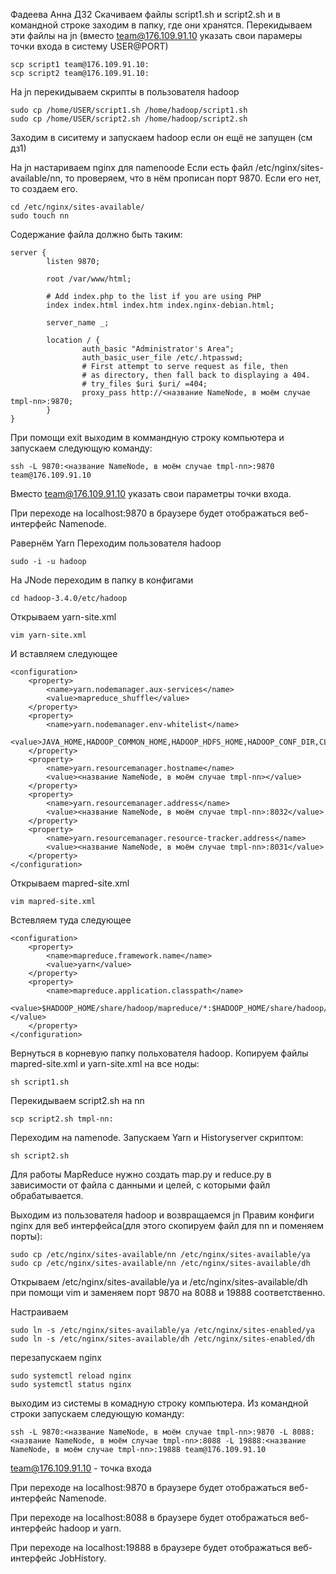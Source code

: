 Фадеева Анна ДЗ2
Скачиваем файлы script1.sh и script2.sh и в командной строке заходим в папку, где они хранятся.
Перекидываем эти файлы на jn (вместо  team@176.109.91.10 указать свои парамеры точки входа в систему USER@PORT) 
```
scp script1 team@176.109.91.10:
scp script2 team@176.109.91.10:
```
На jn перекидываем скрипты  в пользователя hadoop
```
sudo cp /home/USER/script1.sh /home/hadoop/script1.sh
sudo cp /home/USER/script2.sh /home/hadoop/script2.sh
```
Заходим в сиситему и запускаем hadoop если он ещё не запущен (см дз1)

На jn настариваем nginx для namenoode 
Если есть файл /etc/nginx/sites-available/nn, то проверяем, что в нём прописан порт 9870.
Если его нет, то создаем его.
```
cd /etc/nginx/sites-available/
sudo touch nn
```
Содержание файла должно быть таким:
```
server {
        listen 9870; 

        root /var/www/html;

        # Add index.php to the list if you are using PHP
        index index.html index.htm index.nginx-debian.html;

        server_name _;

        location / {
                auth_basic "Administrator's Area"; 
                auth_basic_user_file /etc/.htpasswd; 
                # First attempt to serve request as file, then
                # as directory, then fall back to displaying a 404.
                # try_files $uri $uri/ =404;
                proxy_pass http://<название NameNode, в моём случае tmpl-nn>:9870;  
        }
}
```

При помощи exit выходим в коммандную строку компьютера и запускаем следующую команду:
```
ssh -L 9870:<название NameNode, в моём случае tmpl-nn>:9870 team@176.109.91.10 
```
Вместо team@176.109.91.10 указать свои параметры точки входа.

При переходе на localhost:9870 в браузере будет отображаться веб-интерфейс Namenode.

Равернём Yarn
Переходим пользователя hadoop
```
sudo -i -u hadoop
```
На JNode переходим в папку в конфигами
```
cd hadoop-3.4.0/etc/hadoop
```
Открываем yarn-site.xml
```
vim yarn-site.xml
```
И вставляем следующее
```
<configuration>
	<property>
		<name>yarn.nodemanager.aux-services</name>
		<value>mapreduce_shuffle</value>
	</property>
	<property>
		<name>yarn.nodemanager.env-whitelist</name>
		<value>JAVA_HOME,HADOOP_COMMON_HOME,HADOOP_HDFS_HOME,HADOOP_CONF_DIR,CLASSPATH_PREPEND_DISTCACHE,HADOOP_YARN_HOME,HADOOP_HOME,PATH,LANG,TZ,HADOOP_MAPRED_HOME</value>
	</property>
	<property>
		<name>yarn.resourcemanager.hostname</name>
		<value><название NameNode, в моём случае tmpl-nn></value>
	</property>
	<property>
		<name>yarn.resourcemanager.address</name>
		<value><название NameNode, в моём случае tmpl-nn>:8032</value>
	</property>
	<property>
		<name>yarn.resourcemanager.resource-tracker.address</name>
		<value><название NameNode, в моём случае tmpl-nn>:8031</value>
	</property>
</configuration>
```
Открываем mapred-site.xml
```
vim mapred-site.xml
```
Встевляем туда следующее
```
<configuration>
	<property>
		<name>mapreduce.framework.name</name>
		<value>yarn</value>
	</property>
	<property>
		<name>mapreduce.application.classpath</name>
		<value>$HADOOP_HOME/share/hadoop/mapreduce/*:$HADOOP_HOME/share/hadoop/mapreduce/lib/*</value>
	</property>
</configuration>
```
Вернуться в корневую папку польхователя hadoop.
Копируем файлы mapred-site.xml и yarn-site.xml на все ноды:
```
sh script1.sh
```
Перекидываем script2.sh на nn
```
scp script2.sh tmpl-nn:
```
Переходим на namenode.
Запускаем Yarn и Historyserver скриптом:
```
sh script2.sh
```
Для работы MapReduce нужно создать map.py и reduce.py в зависимости от файла с данными и целей, с которыми файл обрабатывается.

Выходим из пользователя hadoop  и возвращаемся jn
Правим конфиги nginx для веб интерфейса(для этого скопируем файл для nn и поменяем порты):
```
sudo cp /etc/nginx/sites-available/nn /etc/nginx/sites-available/ya
sudo cp /etc/nginx/sites-available/nn /etc/nginx/sites-available/dh
```
Открываем /etc/nginx/sites-available/ya и /etc/nginx/sites-available/dh при помощи vim и заменяем порт 9870 на 8088 и 19888 соответственно.

Настраиваем
```
sudo ln -s /etc/nginx/sites-available/ya /etc/nginx/sites-enabled/ya
sudo ln -s /etc/nginx/sites-available/dh /etc/nginx/sites-enabled/dh
```

перезапускаем nginx
```
sudo systemctl reload nginx
sudo systemctl status nginx
```
выходим из системы в комадную строку компьютера.
Из командной строки запускаем следующую команду:
```
ssh -L 9870:<название NameNode, в моём случае tmpl-nn>:9870 -L 8088:<название NameNode, в моём случае tmpl-nn>:8088 -L 19888:<название NameNode, в моём случае tmpl-nn>:19888 team@176.109.91.10 
```
team@176.109.91.10 - точка входа

При переходе на localhost:9870 в браузере будет отображаться веб-интерфейс Namenode.

При переходе на localhost:8088 в браузере будет отображаться веб-интерфейс hadoop и yarn.

При переходе на localhost:19888 в браузере будет отображаться веб-интерфейс JobHistory.

